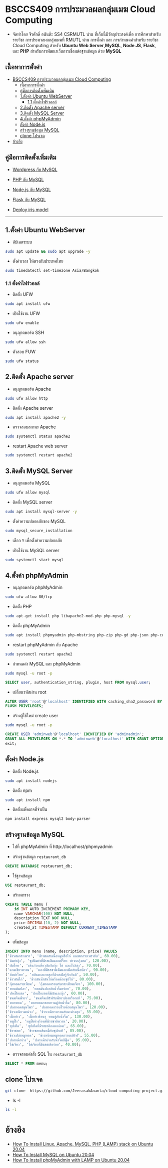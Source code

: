 # BSCCS409 การประมวลผลกลุ่มเมฆ Cloud Computing
- จัดทำโดย จีรศักดิ์ อนันต๊ะ SS4 CSRMUTL น่าน ที่เก็บนี้มีวัตถุประสงค์เพื่อ การศึกษาสำหรับรายวิชา การประมวลผลกลุ่มเมฆที่ RMUTL น่าน การตั้งค่า และ การกำหนดค่าสำหรับ รายวิชา Cloud Computing สำหรับ **Ubuntu Web Server**,**MySQL**, **Node JS**, **Flask**, และ **PHP** สำหรับการพัฒนาเว็บการเชื่อมต่อฐานข้อมูล ด้วย  **MySQL** 

## เนื้อหาการตั้งค่า 
- [BSCCS409 การประมวลผลกลุ่มเมฆ Cloud Computing](#bsccs409-การประมวลผลกลุ่มเมฆ-cloud-computing)
  - [เนื้อหาการตั้งค่า](#เนื้อหาการตั้งค่า)
  - [คู่มือการติดตั้งเพิ่มเติม](#คู่มือการติดตั้งเพิ่มเติม)
  - [1.ตั้งค่า Ubuntu WebServer](#1ตั้งค่า-ubuntu-webserver)
    - [1.1 ตั้งค่าไฟร์วอลล์](#11-ตั้งค่าไฟร์วอลล์)
  - [2.ติดตั้ง Apache server](#2ติดตั้ง-apache-server)
  - [3.ติดตั้ง MySQL Server](#3ติดตั้ง-mysql-server)
  - [4.ตั้งค่า phpMyAdmin](#4ตั้งค่า-phpmyadmin)
  - [ตั้งค่า Node.js](#ตั้งค่า-nodejs)
  - [สร้างฐานข้อมูล MySQL](#สร้างฐานข้อมูล-mysql)
  - [clone โปรเจค](#clone-โปรเจค)
- [อ้างอิง](#อ้างอิง)

## คู่มือการติดตั้งเพิ่มเติม
- [Wordpress กับ MySQL]()
- [PHP กับ MySQL](https://github.com/JeerasakAnanta/cloud-computing-project/tree/main/php_mysql)
  
- [Node.js กับ MySQL](https://github.com/JeerasakAnanta/cloud-computing-project/tree/main/nodejs_mysql)
- [Flask กับ MySQL](https://github.com/JeerasakAnanta/cloud-computing-project/tree/main/flask_mysql) 
- [Deploy iris model](https://github.com/JeerasakAnanta/cloud-computing-project/tree/main/iris_model)
---
##  1.ตั้งค่า Ubuntu WebServer
- อัปเดตระบบ  
```sh 
sudo apt update && sudo apt upgrade -y
```
- ตั้งค่าเวลา ให้ตรงกับประเทศไทย 
```sh
sudo timedatectl set-timezone Asia/Bangkok
```
### 1.1 ตั้งค่าไฟร์วอลล์
- ติดตั้ง UFW
```sh
sudo apt install ufw
```
- เปิดใช้งาน UFW
```sh
sudo ufw enable
```
- อนุญาตพอร์ต SSH
```sh
sudo ufw allow ssh
```
- ตัวสอบ FUW
```sh
sudo ufw status
```


## 2.ติดตั้ง Apache server
- อนุญาตพอร์ต Apache
```sh
sudo ufw allow http
```

- ติดตั้ง Apache server
```sh 
sudo apt install apache2 -y
```
- ตรวจสอบสถานะ Apache 
```sh
sudo systemctl status apache2
```
- restart  Apache web server 
```sh
sudo systemctl restart apache2 
```

## 3.ติดตั้ง MySQL Server
- อนุญาตพอร์ต MySQL 
```sh
sudo ufw allow mysql
```
- ติดตั้ง MySQL server  
```sh
sudo apt install mysql-server -y
```
-  ตั้งค่าความปลอดภัยของ MySQL
```sh
sudo mysql_secure_installation
```
- เลือก `Y` เพื่อตั้งค่าความปลอดภัย

- เปิดใช้งาน MySQL server
```sh 
sudo systemctl start mysql
```

## 4.ตั้งค่า phpMyAdmin
- อนุญาตพอร์ต phpMyAdmin
```sh 
sudo ufw allow 80/tcp
```
- ติดตั้ง PHP 
```sh 
sudo apt-get install php libapache2-mod-php php-mysql -y
```
- ติดตั้ง phpMyAdmin
```sh
sudo apt install phpmyadmin php-mbstring php-zip php-gd php-json php-curl -y
```
- restart phpMyAdmin กับ Apache
```sh 
sudo systemctl restart apache2
```
- กำหนดค่า MySQL และ phpMyAdmin
```sh 
sudo mysql -u root -p 
```
```sql
SELECT user, authentication_string, plugin, host FROM mysql.user;
```
- เปลี่ยนรหัสผ่าน root
```sql 
ALTER USER 'root'@'localhost' IDENTIFIED WITH caching_sha2_password BY 'admin2004';
FLUSH PRIVILEGES;
```
- สร้างผู้ใช้ใหม่ create user
```sh 
sudo mysql -u root -p 
```
```sql
CREATE USER 'adminweb'@'localhost' IDENTIFIED BY 'adminadmin';
GRANT ALL PRIVILEGES ON *.* TO 'adminweb'@'localhost' WITH GRANT OPTION;
exit;
```

## ตั้งค่า Node.js
- ติดตั้ง Node.js 
```sh
sudo apt install nodejs
```
- ติดตั้ง npm
```sh
sudo apt install npm
```
- ติดตั้งแพ็คเกจที่จำเป็น
```sh
npm install express mysql2 body-parser
```

## สร้างฐานข้อมูล MySQL 
- ไปที่ phpMyAdmin ที่ http://localhost/phpmyadmin
  
- สร้างฐานข้อมูล `restaurant_db`
```sql
CREATE DATABASE restaurant_db; 
```
- ใช้ฐานข้อมูล
```sql 
USE restaurant_db;
```
- สร้างตาราง
```sql
CREATE TABLE menu (
    id INT AUTO_INCREMENT PRIMARY KEY,
    name VARCHAR(100) NOT NULL,
    description TEXT NOT NULL,
    price DECIMAL(10, 2) NOT NULL,
    created_at TIMESTAMP DEFAULT CURRENT_TIMESTAMP
);
```
- เพิ่มข้อมูล
```sql 
INSERT INTO menu (name, description, price) VALUES 
('ข้าวผัดกระเพรา', 'ข้าวผัดกับเนื้อหมูหรือไก่ และผักกระเพราสับ', 60.00),
('ต้มยำกุ้ง', 'ซุปต้มยำที่มีรสเผ็ดและเปรี้ยว ทำจากกุ้งสด', 120.00),
('ผัดไทย', 'เส้นก๋วยเตี๋ยวผัดกับกุ้ง ไข่ และถั่วลิสง', 70.00),
('แกงเขียวหวาน', 'แกงที่มีรสชาติเค็มและเผ็ดกับเนื้อปลา', 90.00),
('ส้มตำไทย', 'สลัดมะละกอสุกที่มีรสเผ็ดรู้จักกันดี', 50.00),
('ข้าวมันไก่', 'ข้าวมันน้ำมันไก่พร้อมด้วยซุปไก่', 80.00),
('กุ้งทอดกระเทียม', 'กุ้งทอดกรอบกับกระเทียมเจียว', 100.00),
('ทอดมันปลา', 'ทอดมันปลากับน้ำจิ้มอร่อย', 70.00),
('ปอเปี๊ยะสด', 'ปอเปี๊ยะสดที่มีผักและกุ้ง', 60.00),
('ขนมจีนน้ำยา', 'ขนมจีนเสิร์ฟกับน้ำยาปลาหรือกะทิ', 75.00),
('หอยทอด', 'หอยทอดกรอบทานคู่กับน้ำจิ้ม', 80.00),
('ปลาทอดสมุนไพร', 'ปลาทอดกรอบโรยด้วยสมุนไพร', 120.00),
('ข้าวเหนียวมะม่วง', 'ข้าวเหนียวหวานกับมะม่วงสุก', 55.00),
('เนื้อย่าง', 'เนื้อย่างร้อนๆ ทานคู่กับน้ำจิ้ม', 130.00),
('หมูปิ้ง', 'หมูปิ้งย่างร้อนที่มีรสชาติหวาน', 20.00),
('ซุปเห็ด', 'ซุปเห็ดที่มีรสชาติกลมกล่อม', 65.00),
('ข้าวซอย', 'ข้าวซอยเส้นหมี่กับซุปกะทิ', 85.00),
('ข้าวเปล่าหมูทอด', 'ข้าวพร้อมหมูทอดกรอบเสิร์ฟ', 55.00),
('ปลาหมึกย่าง', 'ปลาหมึกย่างกับน้ำจิ้มซีฟู้ด', 95.00),
('ไข่เจียว', 'ไข่เจียวที่มีรสชาติอร่อย', 40.00);
```
- ตรวจสอบคำสั่ง SQL ใน `restaurant_db`
```sql
SELECT * FROM menu;
```
## clone โปรเจค
```sh 
git clone  https://github.com/JeerasakAnanta/cloud-computing-project.git
```
- ls -l
```sh
ls -l 
```
# อ้างอิง 
- [How To Install Linux, Apache, MySQL, PHP (LAMP) stack on Ubuntu 20.04](https://www.digitalocean.com)
- [How To Install MySQL on Ubuntu 20.04](https://www.digitalocean.com)
- [How To Install phpMyAdmin with LAMP on Ubuntu 20.04](https://www.digitalocean.com)